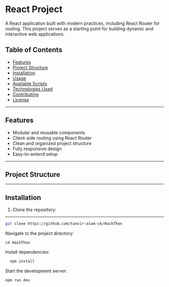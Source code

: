 # React Project

A React application built with modern practices, including React Router for routing. This project serves as a starting point for building dynamic and interactive web applications.

## Table of Contents

- [Features](#features)
- [Project Structure](#project-structure)
- [Installation](#installation)
- [Usage](#usage)
- [Available Scripts](#available-scripts)
- [Technologies Used](#technologies-used)
- [Contributing](#contributing)
- [License](#license)

---

## Features

- Modular and reusable components
- Client-side routing using React Router
- Clean and organized project structure
- Fully responsive design
- Easy-to-extend setup

---

## Project Structure

---
## Installation

1. Clone the repository:
---
```bash
git clone https://github.com/tanvir-alam-sk/HackThon
```


Navigate to the project directory:

```Navigate to the project directory:  bash Copy Edit
cd HackThon
```


Install dependencies:

```bash
  npm install
```

Start the development server:

```bash
npm run dev
```
